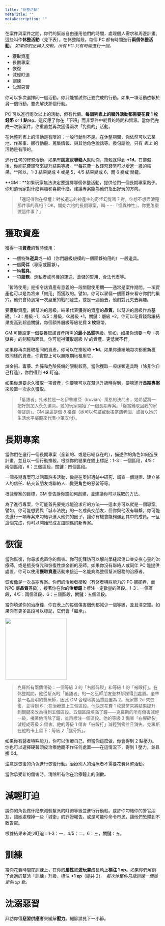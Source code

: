 ```yaml
---
title: "休整活動"
metaTitle: ""
metaDescription: ""
---
```


在案件與案件之間，你們的幫派自由運用他們的時間，處理個人需求和周邊計畫。這些叫作**休整活動**（見下表）。在休整階段，每個 PC 都有時間進行**兩個休整活動**。 _如果你們正與人交戰，所有 PC 只有時間進行一個。_

* 獲取資產
* 長期專案
* 恢復
* 減輕盯迫
* 訓練
* 沈溺惡習

你可以多次選擇同一個活動。你只能嘗試你正要完成的行動。如果一項活動依賴於另一個行動，要先解決那個行動。

PC 可以進行兩次以上的活動，但有代價。**每個列表上的額外活動都需要花費 1 枚<span class="game-term">錢幣</span>** or **1 點**<span class="game-term">rep</span>。這反應了你在「下班」而非案件中耗費的時間和資源。當你們完成一次新案件，你重置並再次獲得兩次「免費的」活動。

在休整列表上的活動是有限的；一般行動則不是。在休整期間，你依然可以去某地、作某事、擲行動骰、蒐集情報、與其他角色說話等。換句話說，只有 _表上_ 的活動是有限的。

進行任何的修整活動，如果有**朋友**或**聯絡人**幫助你，擲骰就得到 **+1d**。在擲骰後，你能花費<span class="game-term">錢幣</span>來提升結果等級。**每花費一枚<span class="game-term">錢幣</span>錢幣可以增進一級的結果。**所以，<span class="game-term">1-3</span> 結果變成 <span class="game-term">4</span> 或是 <span class="game-term">5</span>，<span class="game-term">4/5</span> 結果變成 <span class="game-term">6</span>，而 <span class="game-term">6</span> 變成 <span class="game-term">關鍵</span>。

**GM：**如果玩家無法決定要選擇哪個休整活動，提供他們一個長期專案點子。你知道玩家對什麼興趣和喜歡什麼。建議專案能為他們指出好玩的方向。

> 「還記得你在祭壇上對被遺忘的神產生的奇怪幻覺嗎？對，你想不想弄清楚那件事的真相？OK，開始六格的長期專案，叫⋯⋯『怪異神性』。你要怎麼做這件事？」

# 獲取資產

獲得一項**資產**的暫時使用：

* 一個特殊**道具**或一組（你們層級規模的一個團夥夠用的）一般道具。
* 一個**同伴**（專家或團夥）。
* 一輛**載具**。
* 一項**服務**。走私者或司機的運送、倉儲的暫用、合法代表等。

「暫時使用」是指令該資產有意義的一段關鍵使用期——通常是案件期間。一項資產也可以是為將來「備用」而獲取的。譬如，你可以雇傭一個團夥來看守你們的巢穴，他們會待到第一次嚴重的戰鬥發生，或是一週過去，他們對此失去興趣。

要獲取資產，擲幫派的層級。結果代表獲得的資產的**品質**，以幫派的層級作為基礎。<span class="game-term">1-3：</span>層級 -1，<span class="game-term">4/5：</span>層級，<span class="game-term">6:</span>層級 +1，<span class="game-term">關鍵：</span>層級 +2。你可以花費<span class="game-term">錢幣</span>讓結果提高到超過<span class="game-term">關鍵</span>，每個額外層級等級花費 **2 枚**<span class="game-term">錢幣</span>。

GM 可能設定一個要獲取該資產所需的**最小品質**等級。譬如，如果你想要一套「典獄長」的制服和面具，你可能得獲取層級 IV 的資產。更低就不行。

如果你再次獲取相同的資產，你可以在擲骰時 **+1d**。如果你連續地每次都重新獲取同樣的資產，你實際上可以無限期地租用它，

煉金術、毒藥、炸彈和危險裝備的限制較高。當你獲取一項該類道具時（除非你自己打造），你們得到 **+2** <span class="game-term">盯迫</span>。

如果你想要永久獲取一項資產，你要嘛可以在幫派升級時得到，要嘛進行**長期專案**來設置一次永久獲取。

> 「低語者」扎米拉是一名伊魯維亞（Iruvian）風格的決鬥者，她希望將一把好劍加入永久道具。她的玩家開始了一個長期專案。「從當鋪取回我的家傳寶劍」。GM 說這是個 8 格鐘（她可以<span class="game-term">勾結</span>或<span class="game-term">動搖</span>當鋪老闆，或著以她的生活水平擲骰來代表小筆支付）。

# 長期專案

當你們在進行一個長期專案（全新的、或是已經存在的），描述你的角色如何進展計畫，並且以一個行動擲骰。根據你的結果在鐘上標記：<span class="game-term">1-3：</span>一個區段，<span class="game-term">4/5：</span>兩個區段，<span class="game-term">6：</span>三個區段，<span class="game-term">關鍵：</span>四個區段。

一個長期專案可以涵蓋許多活動，像是在奧術遺跡中研究、調查一個謎團、建立某人的信任、結交新朋友或聯絡人、變更角色的惡習等等。

根據專案的目標，GM 會告訴你鐘如何創建，並建議你可以採取的方法。

為了進行專案，你可能首先要完成能追求它的方法——這本身可以就是一個專案。譬如，你可能想要與「城市法院」的一名成員交朋友，但你與他沒有聯繫。你可能先進行一項專案來<span class="game-term">勾結</span>以進入他們的圈子，讓你有機會能夠遇到其中的成員。一旦這個完成，你可以開始形成友誼關係的新專案。

# 恢復

當你恢復，你尋求處置你的傷害。你可能拜訪可以解剖學縫起傷口並安撫心靈的治療師，或是擅長符咒和恢復性煉金術的巫師。如果你沒有聯絡人或同伴 PC 能提供處置，你可以使用**獲取資產**活動來接近一名能夠為整個幫派服務的治療者。

恢復像是一次長期專案。你們的治療者擲骰（有<span class="game-term">醫者</span>特殊能力的 PC 擲<span class="game-term">擺弄</span>，而 NPC 擲**品質**等級），接著你在你的**治療鐘**上標注一定數量的區段。<span class="game-term">1-3：</span>一個區段，<span class="game-term">4/5：</span>兩個區段，<span class="game-term">6：</span>三個區段，<span class="game-term">關鍵：</span>五個區段。

當你填滿你的治療鐘，你在表上的每個傷害個例都減少一個等級，並且清空鐘。如果你有更多區段可以標記，它們會「繼承」。

<img style="width:200px;" src="/BitD/healing-project-clock.gif" />

> 克羅斯有兩個傷勢：一個等級 3 的「右腳碎裂」和等級 1 的「被毆打」。在休整期間，他從幫派的「低語者」的一名巫師朋友奎林那裡得到處置。奎林是一名高明的醫療師，因此 GM 合理地將品質設置為 2。玩家擲 2d 來恢復，並得到 <span class="game-term">6</span>：:在治療鐘上三個區段。他決定花費 1 枚<span class="game-term">錢幣</span>來將結果提升到<span class="game-term">關鍵</span>來改為得到五個區段。五個區段填滿了鐘——克羅斯的所有傷害減輕一級，接著他清除了鐘，並再標注一個區段。他的等級 3 傷害「右腳碎裂」減輕成等級 2 傷害。他的等級 1 傷害「被毆打」減輕到零並且消失。克羅斯在他的卡上留下：等級 2「腿骨折」。

如果你有<span class="game-term">醫者</span>特殊能力，你可以治療自己，但當你這麼做，你會得到 2 點壓力。你也可以選擇硬著頭皮治療他而不作任何處置——在這情況下，得到 1 壓力，並且擲 0d。

注意是恢復的角色進行恢復行動。治療別人的治療者不需要花費休整活動。

當你承受新的傷害時，清除所有你在治療鐘上的倒數。

# 減輕盯迫

說你的角色做什麼來減輕幫派的<span class="game-term">盯迫</span>等級並進行行動骰。或許你<span class="game-term">勾結</span>你的警官朋友，讓她處理掉一些「城衛」的罪證報告。或是可能你<span class="game-term">命令</span>市民，讓他們恐懼到不敢告密。

根據結果來減少<span class="game-term">盯迫</span>：<span class="game-term">1-3：</span>一，<span class="game-term">4/5：</span>二，<span class="game-term">6：</span>三，<span class="game-term">關鍵：</span>五。

# 訓練

當你花費時間在訓練上，在你的**屬性**或**遊玩書**成長軌上**標注 1 xp**。如果你們解鎖了合適的幫派「訓練」升級，標注 **+1 xp**（總共 2）。 _每次休整你只能訓練一個給定的 xp 軌。_

# 沈溺惡習

拜訪你得**惡習供應者**來緩解**壓力**。細節請見下一小節。